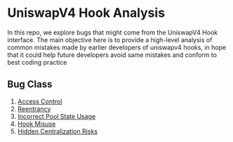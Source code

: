 # UniswapV4 Hook Analysis

In this repo, we explore bugs that might come from the UniswapV4 Hook interface. The main objective here is to provide a high-level analysis of common mistakes made by earlier developers of uniswapv4 hooks, in hope that it could help future developers avoid same mistakes and conform to best coding practice

## Bug Class
1. [Access Control]()
2. [Reentrancy]()
3. [Incorrect Pool State Usage]()
4. [Hook Misuse]()
5. [Hidden Centralization Risks]()
